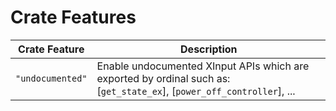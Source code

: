 # Crate Features

| Crate Feature     | Description   |
| ------------------| --------------|
| `"undocumented"`  | Enable undocumented XInput APIs which are exported by ordinal such as: <br> [`get_state_ex`], [`power_off_controller`], ...
